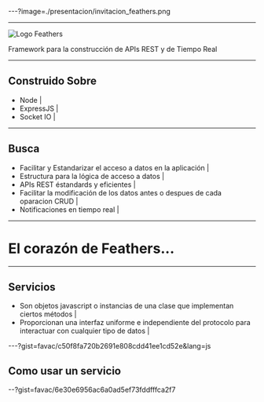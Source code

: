 ---?image=./presentacion/invitacion_feathers.png

---

![Logo Feathers](https://feathersjs.com/img/feathers-logo-wide.png)

Framework para la construcción de APIs REST y de Tiempo Real

---

## Construido Sobre

- Node      |
- ExpressJS |
- Socket IO |

---

## Busca

- Facilitar y Estandarizar el acceso a datos en la aplicación | 
- Estructura para la lógica de acceso a datos |
- APIs REST éstandards y eficientes |
- Facilitar la modificación de los datos antes o despues de cada oparacion CRUD |
- Notificaciones en tiempo real |

---
# El corazón de Feathers...

---

## Servicios
- Son objetos javascript o instancias de una clase que implementan ciertos métodos |
- Proporcionan una interfaz uniforme e independiente del protocolo para interactuar con cualquier tipo de datos |

---?gist=favac/c50f8fa720b2691e808cdd41ee1cd52e&lang=js

## Como usar un servicio

--?gist=favac/6e30e6956ac6a0ad5ef73fddfffca2f7

